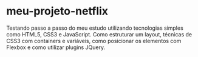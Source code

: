 # meu-projeto-netflix
Testando passo a passo do meu estudo utilizando tecnologias simples como HTML5, CSS3 e JavaScript. 
Como estruturar um layout, técnicas de CSS3 com containers e variáveis, como posicionar os elementos com Flexbox e como utilizar plugins JQuery.
